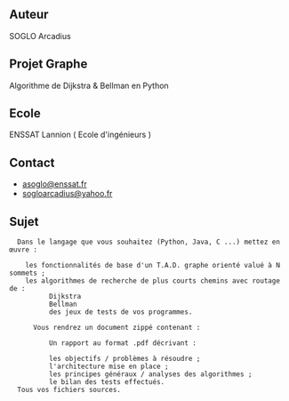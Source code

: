 ## Auteur  
SOGLO Arcadius

## Projet Graphe  
Algorithme de Dijkstra & Bellman en Python

## Ecole  
ENSSAT Lannion ( Ecole d'ingénieurs )

## Contact
* asoglo@enssat.fr
* sogloarcadius@yahoo.fr

## Sujet  
```
  Dans le langage que vous souhaitez (Python, Java, C ...) mettez en œuvre :

    les fonctionnalités de base d'un T.A.D. graphe orienté valué à N sommets ;
    les algorithmes de recherche de plus courts chemins avec routage de :
          Dijkstra
          Bellman
          des jeux de tests de vos programmes.

      Vous rendrez un document zippé contenant :

          Un rapport au format .pdf décrivant :

          les objectifs / problèmes à résoudre ;
          l'architecture mise en place ;
          les principes généraux / analyses des algorithmes ;
          le bilan des tests effectués.
  Tous vos fichiers sources.
```